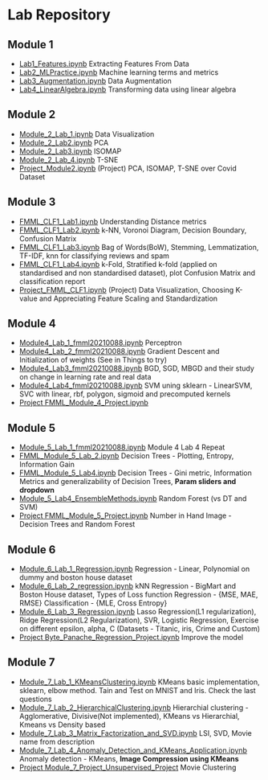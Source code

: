 # Lab Repository

## Module 1
- [Lab1_Features.ipynb](https://github.com/kowsiknd/FMML-Labs/blob/main/Lab1_Features.ipynb) Extracting Features From Data
- [Lab2_MLPractice.ipynb](https://github.com/kowsiknd/FMML-Labs/blob/main/Lab2_MLPractice.ipynb) Machine learning terms and metrics
- [Lab3_Augmentation.ipynb](https://github.com/kowsiknd/FMML-Labs/blob/main/Lab3_Augmentation.ipynb) Data Augmentation
- [Lab4_LinearAlgebra.ipynb](https://github.com/kowsiknd/FMML-Labs/blob/main/Lab4_LinearAlgebra.ipynb) Transforming data using linear algebra

## Module 2
- [Module_2_Lab_1.ipynb](https://github.com/kowsiknd/FMML-Labs/blob/main/Module_2_Lab_1.ipynb) Data Visualization
- [Module_2_Lab2.ipynb](https://github.com/kowsiknd/FMML-Labs/blob/main/Module_2_Lab2.ipynb) PCA
- [Module_2_Lab3.ipynb](https://github.com/kowsiknd/FMML-Labs/blob/main/Module_2_Lab3.ipynb) ISOMAP
- [Module_2_Lab_4.ipynb](https://github.com/kowsiknd/FMML-Labs/blob/main/Module_2_Lab_4.ipynb) T-SNE
- [Project_Module2.ipynb](https://github.com/kowsiknd/FMML-Labs/blob/main/Project_Module2.ipynb) (Project) PCA, ISOMAP, T-SNE over Covid Dataset

## Module 3

- [FMML_CLF1_Lab1.ipynb](https://github.com/kowsiknd/FMML-Labs/blob/main/FMML_CLF1_Lab1.ipynb) Understanding Distance metrics
- [FMML_CLF1_Lab2.ipynb](https://github.com/kowsiknd/FMML-Labs/blob/main/FMML_CLF1_Lab2.ipynb) k-NN, Voronoi Diagram, Decision Boundary, Confusion Matrix
- [FMML_CLF1_Lab3.ipynb](https://github.com/kowsiknd/FMML-Labs/blob/main/FMML_CLF1_Lab3.ipynb) Bag of Words(BoW), Stemming, Lemmatization, TF-IDF, knn for classifying reviews and spam
- [FMML_CLF1_Lab4.ipynb](https://github.com/kowsiknd/FMML-Labs/blob/main/FMML_CLF1_Lab4.ipynb) k-Fold, Stratified k-fold (applied on standardised and non standardised dataset), plot Confusion Matrix and classification report
- [Project_FMML_CLF1.ipynb](https://github.com/kowsiknd/FMML-Labs/blob/main/Project_FMML_CLF1.ipynb) (Project) Data Visualization, Choosing K-value and Appreciating Feature Scaling and Standardization

## Module 4

- [Module4_Lab_1_fmml20210088.ipynb](https://github.com/kowsiknd/FMML-Labs/blob/main/FMML_Module4_Lab1_fmml20210088.ipynb) Perceptron 
- [Module4_Lab_2_fmml20210088.ipynb](https://github.com/kowsiknd/FMML-Labs/blob/main/Module4_Lab_2_fmml20210088.ipynb) Gradient Descent and Initialization of weights (See in Things to try)
- [Module4_Lab3_fmml20210088.ipynb](https://github.com/kowsiknd/FMML-Labs/blob/main/FMML_Module4_Lab3_fmml20210088.ipynb) BGD, SGD, MBGD and their study on change in learning rate and real data
- [Module4_Lab4_fmml20210088.ipynb](https://github.com/kowsiknd/FMML-Labs/blob/main/FMML_Module4_Lab4_fmml20210088.ipynb) SVM uning sklearn - LinearSVM, SVC with linear, rbf, polygon, sigmoid and precomputed kernels
- [Project FMML_Module_4_Project.ipynb](https://github.com/kowsiknd/FMML-Labs/blob/main/FMML_Module_4_Project.ipynb)

## Module 5

- [Module_5_Lab_1_fmml20210088.ipynb](https://github.com/kowsiknd/FMML-Labs/blob/main/FMML_Module_5_Lab_1_fmml20210088.ipynb) Module 4 Lab 4 Repeat
- [FMML_Module_5_Lab_2.ipynb](https://github.com/kowsiknd/FMML-Labs/blob/main/FMML_Module_5_Lab_2.ipynb) Decision Trees - Plotting, Entropy, Information Gain
- [FMML_Module_5_Lab4.ipynb](https://github.com/kowsiknd/FMML-Labs/blob/main/FMML_Module_5_Lab4.ipynb) Decision Trees - Gini metric, Information Metrics and generalizability of Decision Trees, **Param sliders and dropdown**
- [Module_5_Lab4_EnsembleMethods.ipynb](https://github.com/kowsiknd/FMML-Labs/blob/main/Module_5_Lab4_EnsembleMethods.ipynb) Random Forest (vs DT and SVM)
- [Project FMML_Module_5_Project.ipynb](https://github.com/kowsiknd/FMML-Labs/blob/main/FMML_Module_5_Project.ipynb) Number in Hand Image - Decision Trees and Random Forest

## Module 6
- [Module_6_Lab_1_Regression.ipynb](https://github.com/kowsiknd/FMML-Labs/blob/main/Module_6_Lab_1_Regression.ipynb) Regression - Linear, Polynomial on dummy and boston house dataset 
- [Module_6_Lab_2_regression.ipynb](https://github.com/kowsiknd/FMML-Labs/blob/main/Module_6_Lab_2_regression.ipynb) kNN Regression - BigMart and Boston House dataset, Types of Loss function Regression - {MSE, MAE, RMSE} Classification - {MLE, Cross Entropy}
- [Module_6_Lab_3_Regression.ipynb](https://github.com/kowsiknd/FMML-Labs/blob/main/Module_6_Lab_3_Regression.ipynb) Lasso Regression(L1 regularization), Ridge Regression(L2 Regularization), SVR, Logistic Regression, Exercise on different epsilon, alpha, C (Datasets - Titanic, iris, Crime and Custom)
- [Project Byte_Panache_Regression_Project.ipynb](https://github.com/kowsiknd/FMML-Labs/blob/main/Byte_Panache_Regression_Project.ipynb) Improve the model

## Module 7
- [Module_7_Lab_1_KMeansClustering.ipynb](https://github.com/kowsiknd/FMML-Labs/blob/main/Module_7_Lab_1_KMeansClustering.ipynb) KMeans basic implementation, sklearn, elbow method. Tain and Test on MNIST and Iris. Check the last questions
- [Module_7_Lab_2_HierarchicalClustering.ipynb](https://github.com/kowsiknd/FMML-Labs/blob/main/Module_7_Lab_2_HierarchicalClustering.ipynb) Hierarchial clustering - Agglomerative, Divisive(Not implemented), KMeans vs Hierarchial, Kmeans vs Density based
- [Module_7_Lab_3_Matrix_Factorization_and_SVD.ipynb](https://github.com/kowsiknd/FMML-Labs/blob/main/Module_7_Lab_3_Matrix_Factorization_and_SVD.ipynb) LSI, SVD, Movie name from description
- [Module_7_Lab_4_Anomaly_Detection_and_KMeans_Application.ipynb](https://github.com/kowsiknd/FMML-Labs/blob/main/Module_7_Lab_4_Anomaly_Detection_and_KMeans_Application.ipynb) Anomaly detection - KMeans, **Image Compression using KMeans**
- [Project Module_7_Project_Unsupervised_Project](https://github.com/kowsiknd/FMML-Labs/blob/main/Module_7_Project_Unsupervised_Project.ipynb) Movie Clustering

